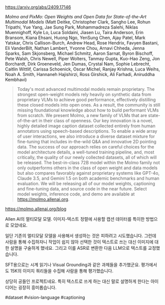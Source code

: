 https://arxiv.org/abs/2409.17146

*Molmo and PixMo: Open Weights and Open Data for State-of-the-Art Multimodal Models* (Matt Deitke, Christopher Clark, Sangho Lee, Rohun Tripathi, Yue Yang, Jae Sung Park, Mohammadreza Salehi, Niklas Muennighoff, Kyle Lo, Luca Soldaini, Jiasen Lu, Taira Anderson, Erin Bransom, Kiana Ehsani, Huong Ngo, YenSung Chen, Ajay Patel, Mark Yatskar, Chris Callison-Burch, Andrew Head, Rose Hendrix, Favyen Bastani, Eli VanderBilt, Nathan Lambert, Yvonne Chou, Arnavi Chheda, Jenna Sparks, Sam Skjonsberg, Michael Schmitz, Aaron Sarnat, Byron Bischoff, Pete Walsh, Chris Newell, Piper Wolters, Tanmay Gupta, Kuo-Hao Zeng, Jon Borchardt, Dirk Groeneveld, Jen Dumas, Crystal Nam, Sophie Lebrecht, Caitlin Wittlif, Carissa Schoenick, Oscar Michel, Ranjay Krishna, Luca Weihs, Noah A. Smith, Hannaneh Hajishirzi, Ross Girshick, Ali Farhadi, Aniruddha Kembhavi)

> Today's most advanced multimodal models remain proprietary. The strongest open-weight models rely heavily on synthetic data from proprietary VLMs to achieve good performance, effectively distilling these closed models into open ones. As a result, the community is still missing foundational knowledge about how to build performant VLMs from scratch. We present Molmo, a new family of VLMs that are state-of-the-art in their class of openness. Our key innovation is a novel, highly detailed image caption dataset collected entirely from human annotators using speech-based descriptions. To enable a wide array of user interactions, we also introduce a diverse dataset mixture for fine-tuning that includes in-the-wild Q&A and innovative 2D pointing data. The success of our approach relies on careful choices for the model architecture details, a well-tuned training pipeline, and, most critically, the quality of our newly collected datasets, all of which will be released. The best-in-class 72B model within the Molmo family not only outperforms others in the class of open weight and data models but also compares favorably against proprietary systems like GPT-4o, Claude 3.5, and Gemini 1.5 on both academic benchmarks and human evaluation. We will be releasing all of our model weights, captioning and fine-tuning data, and source code in the near future. Select model weights, inference code, and demo are available at https://molmo.allenai.org.

https://molmo.allenai.org/blog

Allen AI의 멀티모달 모델. 이미지-텍스트 정렬에 사용할 캡션 데이터를 특이한 방법으로 모았네요.

일단 기존의 멀티모달 모델을 사용해서 생성하는 것은 피하려고 시도했습니다. 그런데 사람을 통해 수집하자니 작업이 쉽지 않아 선택한 것이 텍스트로 쓰는 대신 이미지에 대한 설명을 구술하게 했네요. 그리고 이를 ASR로 변환한 다음 LLM으로 텍스트를 교정했습니다.

SFT용으로는 시계 읽기나 Visual Grounding과 같은 과제들을 추가했군요. 평가에서도 15K의 이미지 쿼리들을 수집해 사람을 통해 평가했습니다.

상당히 공들인 프로젝트네요. 특히 텍스트로 쓰게 하는 대신 말로 설명하게 한다는 아이디어는 굉장히 흥미롭습니다.

#dataset #vision-language #captioning 